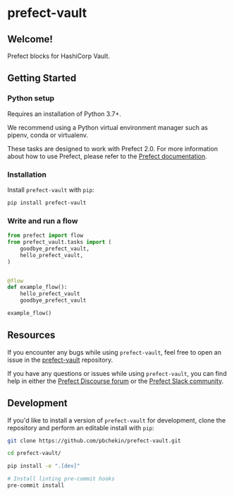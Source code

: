 # prefect-vault

## Welcome!

Prefect blocks for HashiCorp Vault.

## Getting Started

### Python setup

Requires an installation of Python 3.7+.

We recommend using a Python virtual environment manager such as pipenv, conda or virtualenv.

These tasks are designed to work with Prefect 2.0. For more information about how to use Prefect, please refer to the [Prefect documentation](https://orion-docs.prefect.io/).

### Installation

Install `prefect-vault` with `pip`:

```bash
pip install prefect-vault
```

### Write and run a flow

```python
from prefect import flow
from prefect_vault.tasks import (
    goodbye_prefect_vault,
    hello_prefect_vault,
)


@flow
def example_flow():
    hello_prefect_vault
    goodbye_prefect_vault

example_flow()
```

## Resources

If you encounter any bugs while using `prefect-vault`, feel free to open an issue in the [prefect-vault](https://github.com/pbchekin/prefect-vault) repository.

If you have any questions or issues while using `prefect-vault`, you can find help in either the [Prefect Discourse forum](https://discourse.prefect.io/) or the [Prefect Slack community](https://prefect.io/slack).

## Development

If you'd like to install a version of `prefect-vault` for development, clone the repository and perform an editable install with `pip`:

```bash
git clone https://github.com/pbchekin/prefect-vault.git

cd prefect-vault/

pip install -e ".[dev]"

# Install linting pre-commit hooks
pre-commit install
```
